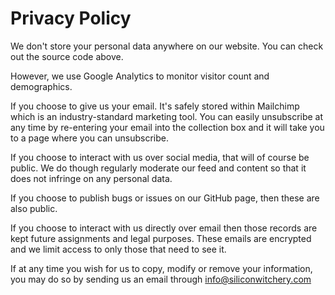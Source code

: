 # Privacy Policy

We don't store your personal data anywhere on our website. You can check out the source code above.

However, we use Google Analytics to monitor visitor count and demographics.

If you choose to give us your email. It's safely stored within Mailchimp which is an industry-standard marketing tool. You can easily unsubscribe at any time by re-entering your email into the collection box and it will take you to a page where you can unsubscribe.

If you choose to interact with us over social media, that will of course be public. We do though regularly moderate our feed and content so that it does not infringe on any personal data.

If you choose to publish bugs or issues on our GitHub page, then these are also public.

If you choose to interact with us directly over email then those records are kept future assignments and legal purposes. These emails are encrypted and we limit access to only those that need to see it.

If at any time you wish for us to copy, modify or remove your information, you may do so by sending us an email through info@siliconwitchery.com
